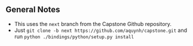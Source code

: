 ## General Notes
- This uses the `next` branch from the Capstone Github repository.
- Just `git clone -b next https://github.com/aquynh/capstone.git` and run `python ./bindings/python/setup.py install`
